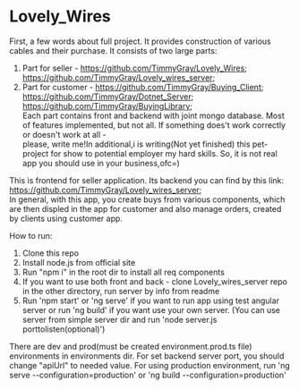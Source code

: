 # Lovely_Wires
First, a few words about full project. It provides construction of various cables and their purchase. It consists of two large parts:   
1) Part for seller - https://github.com/TimmyGray/Lovely_Wires; https://github.com/TimmyGray/Lovely_wires_server;  
2) Part for customer - https://github.com/TimmyGray/Buying_Client; https://github.com/TimmyGray/Dotnet_Server; https://github.com/TimmyGray/BuyingLibrary;  
Each part contains front and backend with joint mongo database. Most of features implemented, but not all. If something does't work correctly or doesn't work at all -  
please, write me!In additional,i is writing(Not yet finished) this pet-project for show to potential employer my hard skills. So, it is not real app you should use in your business,ofc=)  

This is frontend for seller application. Its backend you can find by this link: https://github.com/TimmyGray/Lovely_wires_server;  
In general, with this app, you create buys from various components, which are then displed in the app for customer and also manage orders, created by clients using customer app.  

How to run:  
1) Clone this repo  
2) Install node.js from official site  
3) Run "npm i" in the root dir to install all req components  
4) If you want to use both front and back - clone Lovely_wires_server repo in the other directory, run server by info from readme  
5) Run 'npm start' or 'ng serve' if you want to run app using test angular server or run 'ng build' if you want use your own server. (You can use server from simple server dir and run 'node server.js porttolisten(optional)')  

There are dev and prod(must be created environment.prod.ts file) environments in environments dir. For set backend server port, you should change "apiUrl" to needed value. For using production environment, run 'ng serve --configuration=production' 
or 'ng build --configuration=production'
